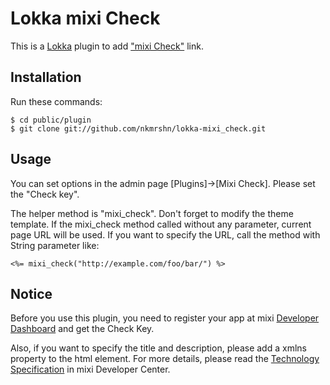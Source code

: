 Lokka mixi Check
================

This is a [Lokka](http://lokka.org) plugin to add ["mixi Check"](http://developer.mixi.co.jp/connect/mixi_plugin/mixi_check/spec_mixi_check) link.

Installation
------------

Run these commands:

    $ cd public/plugin
    $ git clone git://github.com/nkmrshn/lokka-mixi_check.git

Usage
-----

You can set options in the admin page [Plugins]->[Mixi Check]. Please set the "Check key".

The helper method is "mixi_check".  Don't forget to modify the theme template. If the mixi_check method called without any parameter, current page URL will be used. If you want to specify the URL, call the method with String parameter like:

    <%= mixi_check("http://example.com/foo/bar/") %>

Notice
------

Before you use this plugin, you need to register your app at mixi [Developer Dashboard](https://sap.mixi.jp/) and get the Check Key.

Also, if you want to specify the title and description, please add a xmlns property to the html element. For more details, please read the [Technology Specification](http://developer.mixi.co.jp/connect/mixi_plugin/mixi_check/spec_mixi_check) in mixi Developer Center.
